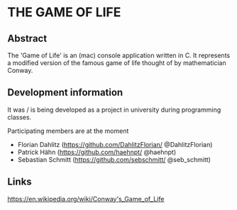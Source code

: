 # THE GAME OF LIFE

## Abstract

The 'Game of Life' is an (mac) console application written in C. It represents a modified version of the famous 
game of life thought of by mathematician Conway.

## Development information

It was / is being developed as a project in university during programming classes.

Participating members are at the moment
  - Florian Dahlitz (https://github.com/DahlitzFlorian/ @DahlitzFlorian)
  - Patrick Hähn (https://github.com/haehnpt/ @haehnpt)
  - Sebastian Schmitt (https://github.com/sebschmitt/ @seb_schmitt)

## Links

https://en.wikipedia.org/wiki/Conway's_Game_of_Life

